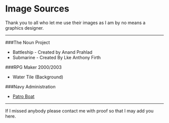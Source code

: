 # Image Sources

  Thank you to all who let me use their images as I am by no means a graphics designer.
  ***
###The Noun Project

  - Battleship - Created by Anand Prahlad
  - Submarine - Created By Lke Anthony Firth
  
###RPG Maker 2000/2003
  
  - Water Tile (Background)
  
###Navy Administration

  - [Patro Boat](http://navyadministration.tpub.com/12968a/img/12968a_59_5.jpg)

***

If I missed anybody please contact me with proof so that I may add you here.
